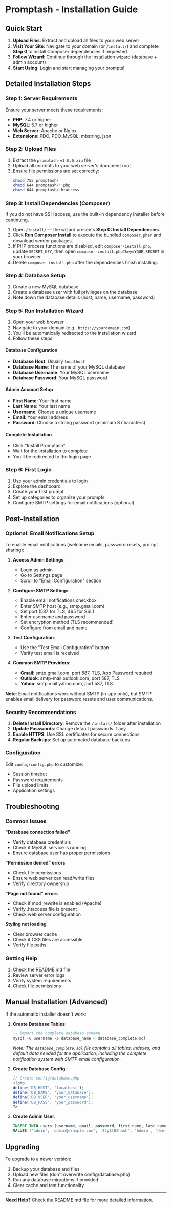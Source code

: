 ﻿# Promptash - Installation Guide

## Quick Start

1. **Upload Files**: Extract and upload all files to your web server
2. **Visit Your Site**: Navigate to your domain (or `/install/`) and complete **Step 0** to install Composer dependencies if requested
3. **Follow Wizard**: Continue through the installation wizard (database + admin account)
4. **Start Using**: Login and start managing your prompts!

## Detailed Installation Steps

### Step 1: Server Requirements
Ensure your server meets these requirements:
- **PHP**: 7.4 or higher
- **MySQL**: 5.7 or higher
- **Web Server**: Apache or Nginx
- **Extensions**: PDO, PDO_MySQL, mbstring, json

### Step 2: Upload Files
1. Extract the `promptash-v1.0.0.zip` file
2. Upload all contents to your web server's document root
3. Ensure file permissions are set correctly:
   ```bash
   chmod 755 promptash/
   chmod 644 promptash/*.php
   chmod 644 promptash/.htaccess
   ```


### Step 3: Install Dependencies (Composer)
If you do not have SSH access, use the built-in dependency installer before continuing.

1. Open `/install/` — the wizard presents **Step 0: Install Dependencies**.
2. Click **Run Composer Install** to execute the bundled `composer.phar` and download vendor packages.
3. If PHP process functions are disabled, edit `composer-install.php`, update `SECRET_KEY`, then open `composer-install.php?key=YOUR_SECRET` in your browser.
4. Delete `composer-install.php` after the dependencies finish installing.

### Step 4: Database Setup
1. Create a new MySQL database
2. Create a database user with full privileges on the database
3. Note down the database details (host, name, username, password)

### Step 5: Run Installation Wizard
1. Open your web browser
2. Navigate to your domain (e.g., `https://yourdomain.com`)
3. You'll be automatically redirected to the installation wizard
4. Follow these steps:

#### Database Configuration
- **Database Host**: Usually `localhost`
- **Database Name**: The name of your MySQL database
- **Database Username**: Your MySQL username
- **Database Password**: Your MySQL password

#### Admin Account Setup
- **First Name**: Your first name
- **Last Name**: Your last name
- **Username**: Choose a unique username
- **Email**: Your email address
- **Password**: Choose a strong password (minimum 8 characters)

#### Complete Installation
- Click "Install Promptash"
- Wait for the installation to complete
- You'll be redirected to the login page

### Step 6: First Login
1. Use your admin credentials to login
2. Explore the dashboard
3. Create your first prompt
4. Set up categories to organize your prompts
5. Configure SMTP settings for email notifications (optional)

## Post-Installation

### Optional: Email Notifications Setup
To enable email notifications (welcome emails, password resets, prompt sharing):

1. **Access Admin Settings**:
   - Login as admin
   - Go to Settings page
   - Scroll to "Email Configuration" section

2. **Configure SMTP Settings**:
   - Enable email notifications checkbox
   - Enter SMTP host (e.g., smtp.gmail.com)
   - Set port (587 for TLS, 465 for SSL)
   - Enter username and password
   - Set encryption method (TLS recommended)
   - Configure from email and name

3. **Test Configuration**:
   - Use the "Test Email Configuration" button
   - Verify test email is received

4. **Common SMTP Providers**:
   - **Gmail**: smtp.gmail.com, port 587, TLS, App Password required
   - **Outlook**: smtp-mail.outlook.com, port 587, TLS
   - **Yahoo**: smtp.mail.yahoo.com, port 587, TLS

**Note**: Email notifications work without SMTP (in-app only), but SMTP enables email delivery for password resets and user communications.

### Security Recommendations
1. **Delete Install Directory**: Remove the `/install/` folder after installation
2. **Update Passwords**: Change default passwords if any
3. **Enable HTTPS**: Use SSL certificates for secure connections
4. **Regular Backups**: Set up automated database backups

### Configuration
Edit `config/config.php` to customize:
- Session timeout
- Password requirements
- File upload limits
- Application settings

## Troubleshooting

### Common Issues

**"Database connection failed"**
- Verify database credentials
- Check if MySQL service is running
- Ensure database user has proper permissions

**"Permission denied" errors**
- Check file permissions
- Ensure web server can read/write files
- Verify directory ownership

**"Page not found" errors**
- Check if mod_rewrite is enabled (Apache)
- Verify .htaccess file is present
- Check web server configuration

**Styling not loading**
- Clear browser cache
- Check if CSS files are accessible
- Verify file paths

### Getting Help
1. Check the README.md file
2. Review server error logs
3. Verify system requirements
4. Check file permissions

## Manual Installation (Advanced)

If the automatic installer doesn't work:

1. **Create Database Tables**:
   ```sql
   -- Import the complete database schema
   mysql -u username -p database_name < database_complete.sql
   ```

   *Note: The `database_complete.sql` file contains all tables, indexes, and default data needed for the application, including the complete notification system with SMTP email configuration.*

2. **Create Database Config**:
   ```php
   // Create config/database.php
   <?php
   define('DB_HOST', 'localhost');
   define('DB_NAME', 'your_database');
   define('DB_USER', 'your_username');
   define('DB_PASS', 'your_password');
   ?>
   ```

3. **Create Admin User**:
   ```sql
   INSERT INTO users (username, email, password, first_name, last_name, role) 
   VALUES ('admin', 'admin@example.com', '$2y$10$hash', 'Admin', 'User', 'admin');
   ```

## Upgrading

To upgrade to a newer version:
1. Backup your database and files
2. Upload new files (don't overwrite config/database.php)
3. Run any database migrations if provided
4. Clear cache and test functionality

---

**Need Help?** Check the README.md file for more detailed information.


